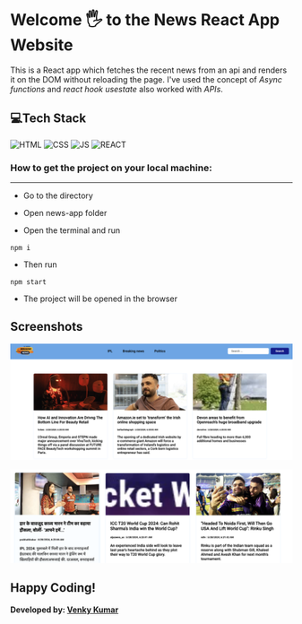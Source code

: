 # Welcome 🖐 to the News React App Website

This is a React app which fetches the recent news from an api and renders it on the DOM without reloading the page.
I've used the concept of *Async functions* and *react hook usestate* also worked with *APIs*.


## 💻Tech Stack

![HTML](https://img.shields.io/badge/html5%20-%23E34F26.svg?&style=for-the-badge&logo=html5&logoColor=white)
![CSS](https://img.shields.io/badge/css3%20-%231572B6.svg?&style=for-the-badge&logo=css3&logoColor=white)
![JS](https://img.shields.io/badge/javascript%20-%23323330.svg?&style=for-the-badge&logo=javascript&logoColor=%23F7DF1E)
![REACT](https://img.shields.io/badge/react%20-%23628395.svg?&style=for-the-badge&logo=react&logoColor=%2300C1D4)


### How to get the project on your local machine:


---
- Go to the directory

- Open news-app folder

- Open the terminal and run 

```
npm i
```
- Then run

```
npm start
```

- The project will be opened in the browser

## Screenshots

![Demo1](Screenshot_1.png)

![Demo2](Screenshot_2.png)

## Happy Coding!
<strong>Developed by: <a href=
"https://github.com/BoddepallyVenkatesh06">Venky Kumar</a>